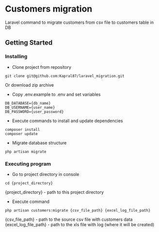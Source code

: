 # Customers migration

Laravel command to migrate customers from csv file to customers table in DB


## Getting Started


### Installing

* Clone project from repository
```
git clone git@github.com:Kapral87/laravel_migration.git
```
Or download zip archive

* Copy .env.example to .env and set variables
```
DB_DATABASE={db_name}
DB_USERNAME={user_name}
DB_PASSWORD={user_password}
```

* Execute commands to install and update dependencies
```
composer install
composer update
```

* Migrate database structure
```
php artisan migrate
```


### Executing program

* Go to project directory in console
```
cd {project_directory}
```

{project_directory} - path to this project directory


* Execute command
```
php artisan customers:migrate {csv_file_path} {excel_log_file_path}
```

{csv_file_path} - path to the source csv file with customers data
{excel_log_file_path} - path to the xls file with log (where it will be created)
